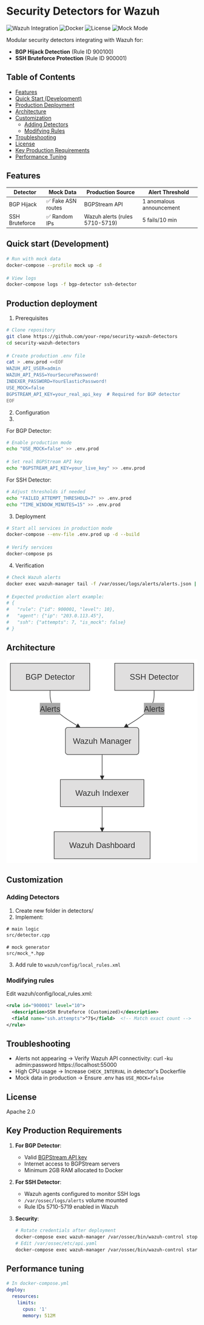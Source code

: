 # Security Detectors for Wazuh

![Wazuh Integration](https://img.shields.io/badge/Wazuh-4.7+-blue)
![Docker](https://img.shields.io/badge/Docker-Compose-ff69b4)
![License](https://img.shields.io/badge/License-Apache_2.0-green)
![Mock Mode](https://img.shields.io/badge/Mock-Enabled-blue)

Modular security detectors integrating with Wazuh for:
- **BGP Hijack Detection** (Rule ID 900100)
- **SSH Bruteforce Protection** (Rule ID 900001)

## Table of Contents

- [Features](#features)
- [Quick Start (Development)](#quick-start-development)
- [Production Deployment](#production-deployment)
- [Architecture](#architecture)
- [Customization](#customization)
  - [Adding Detectors](#adding-detectors)
  - [Modifying Rules](#modifying-rules)
- [Troubleshooting](#troubleshooting)
- [License](#license)
- [Key Production Requirements](#key-production-requirements)
- [Performance Tuning](#performance-tuning)

## Features

| Detector       | Mock Data         | Production Source              | Alert Threshold          |
|----------------|-------------------|--------------------------------|--------------------------|
| BGP Hijack     | ✅ Fake ASN routes | BGPStream API                  | 1 anomalous announcement |
| SSH Bruteforce | ✅ Random IPs      | Wazuh alerts (rules 5710-5719) | 5 fails/10 min           |

## Quick start (Development)

```bash
# Run with mock data
docker-compose --profile mock up -d

# View logs
docker-compose logs -f bgp-detector ssh-detector
```

## Production deployment

1. Prerequisites

```bash
# Clone repository
git clone https://github.com/your-repo/security-wazuh-detectors
cd security-wazuh-detectors

# Create production .env file
cat > .env.prod <<EOF
WAZUH_API_USER=admin
WAZUH_API_PASS=YourSecurePassword!
INDEXER_PASSWORD=YourElasticPassword!
USE_MOCK=false
BGPSTREAM_API_KEY=your_real_api_key  # Required for BGP detector
EOF
```

2. Configuration
3. 
For BGP Detector:

```bash
# Enable production mode
echo "USE_MOCK=false" >> .env.prod

# Set real BGPStream API key
echo "BGPSTREAM_API_KEY=your_live_key" >> .env.prod
```

For SSH Detector:

```bash
# Adjust thresholds if needed
echo "FAILED_ATTEMPT_THRESHOLD=7" >> .env.prod
echo "TIME_WINDOW_MINUTES=15" >> .env.prod
```

3. Deployment

```bash
# Start all services in production mode
docker-compose --env-file .env.prod up -d --build

# Verify services
docker-compose ps
```

4. Verification

```bash
# Check Wazuh alerts
docker exec wazuh-manager tail -f /var/ossec/logs/alerts/alerts.json | grep -E '900100|900001'

# Expected production alert example:
# {
#   "rule": {"id": 900001, "level": 10},
#   "agent": {"ip": "203.0.113.45"},
#   "ssh": {"attempts": 7, "is_mock": false}
# }
```

## Architecture

![Architecture](assets/architecture.png)

## Customization

### Adding Detectors

1. Create new folder in detectors/
2. Implement:

```
# main logic
src/detector.cpp 

# mock generator
src/mock_*.hpp 
```

3. Add rule to `wazuh/config/local_rules.xml`

### Modifying rules

Edit wazuh/config/local_rules.xml:

```xml
<rule id="900001" level="10">
  <description>SSH Bruteforce (Customized)</description>
  <field name="ssh.attempts">^7$</field>  <!-- Match exact count -->
</rule>
```

## Troubleshooting

* Alerts not appearing -> Verify Wazuh API connectivity: curl -ku admin:password https://localhost:55000
* High CPU usage -> Increase `CHECK_INTERVAL` in detector's Dockerfile
* Mock data in production -> Ensure .env has `USE_MOCK=false`

## License

Apache 2.0

## Key Production Requirements

1. **For BGP Detector**:
   - Valid [BGPStream API key](https://bgpstream.caida.org/docs/api)
   - Internet access to BGPStream servers
   - Minimum 2GB RAM allocated to Docker

2. **For SSH Detector**:
   - Wazuh agents configured to monitor SSH logs
   - `/var/ossec/logs/alerts` volume mounted
   - Rule IDs 5710-5719 enabled in Wazuh

3. **Security**:
   ```bash
   # Rotate credentials after deployment
   docker-compose exec wazuh-manager /var/ossec/bin/wazuh-control stop
   # Edit /var/ossec/etc/api.yaml
   docker-compose exec wazuh-manager /var/ossec/bin/wazuh-control start
   ```
   
## Performance tuning

```yaml
# In docker-compose.yml
deploy:
  resources:
    limits:
      cpus: '1'
      memory: 512M
```
